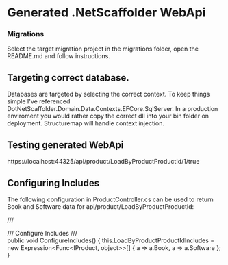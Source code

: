 # Generated .NetScaffolder WebApi

### Migrations 

Select the target migration project in the migrations folder, open the README.md and follow instructions.

## Targeting correct database. 

Databases are targeted by selecting the correct context. To keep things simple I've referenced DotNetScaffolder.Domain.Data.Contexts.EFCore.SqlServer. In a production enviroment you would rather copy the correct dll into your bin folder on deployment. Structuremap will handle context injection.

## Testing generated WebApi
https://localhost:44325/api/product/LoadByProductProductId/1/true

## Configuring Includes

The following configuration in ProductController.cs can be used to return Book and Software data for api/product/LoadByProductProductId:

/// <summary>
/// Configure Includes
/// </summary>
public void ConfigureIncludes()
{
	this.LoadByProductProductIdIncludes = new Expression<Func<IProduct, object>>[]
		{
			a => a.Book,
            a => a.Software
        };
}